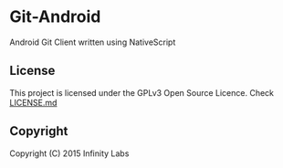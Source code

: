 # Git-Android
Android Git Client written using NativeScript

## License
This project is licensed under the GPLv3 Open Source Licence. Check [LICENSE.md](LICENSE)

## Copyright
Copyright (C) 2015 Infinity Labs
